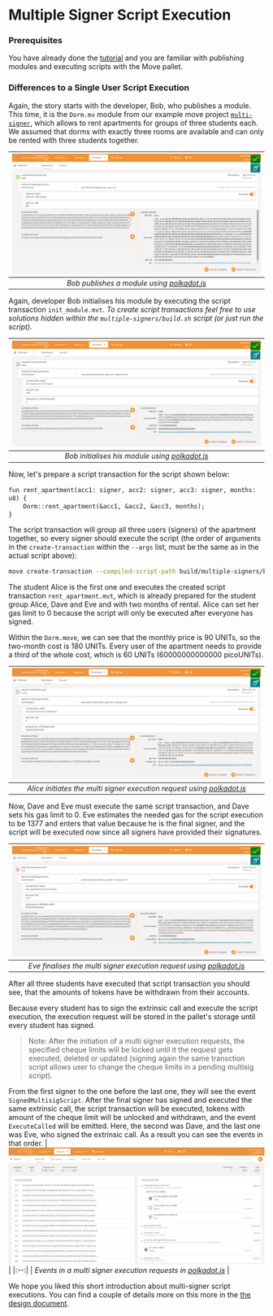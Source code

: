 # Multiple Signer Script Execution

### Prerequisites

You have already done the [tutorial](tutorial.md) and you are familiar with publishing modules and executing scripts with the Move pallet.

### Differences to a Single User Script Execution

Again, the story starts with the developer, Bob, who publishes a module.
This time, it is the `Dorm.mv` module from our example move project [`multi-signer`](../pallet/src/assets/move-projects/multiple-signers), which allows to rent apartments for groups of three students each. 
We assumed that dorms with exactly three rooms are available and can only be rented with three students together.

| ![polkadot.js_multisign_bob_publishes_module.png](assets/polkadot.js_multisign_bob_publishes_module.png) |
|:--:|
| _Bob publishes a module using [polkadot.js][polkadotjs]_ |

Again, developer Bob initialises his module by executing the script transaction `init_module.mvt`.
_To create script transactions feel free to use solutions hidden within the `multiple-signers/build.sh` script (or just run the script)._

| ![polkadot.js_multisign_bob_inits_module.png](assets/polkadot.js_multisign_bob_inits_module.png) |
|:--:|
| _Bob initialises his module using [polkadot.js][polkadotjs]_ |

Now, let's prepare a script transaction for the script shown below:
```move
fun rent_apartment(acc1: signer, acc2: signer, acc3: signer, months: u8) {
    Dorm::rent_apartment(&acc1, &acc2, &acc3, months);
}
```

The script transaction will group all three users (signers) of the apartment together, so every signer should execute the script
(the order of arguments in the `create-transaction` within the `--args` list, must be the same as in the actual script above):
```sh
move create-transaction --compiled-script-path build/multiple-signers/bytecode_scripts/rent_apartment.mv --args signer:5GrwvaEF5zXb26Fz9rcQpDWS57CtERHpNehXCPcNoHGKutQY signer:5DAAnrj7VHTznn2AWBemMuyBwZWs6FNFjdyVXUeYum3PTXFy  signer:5HGjWAeFDfFCWPsjFQdVV2Msvz2XtMktvgocEZcCj68kUMaw u8:2
```

The student Alice is the first one and executes the created script transaction `rent_apartment.mvt`, which is already prepared for the student group Alice, Dave and Eve and with two months of rental. Alice can set her gas limit to 0 because the script will only be executed after everyone has signed.

Within the `Dorm.move`, we can see that the monthly price is 90 UNITs, so the two-month cost is 180 UNITs.
Every user of the apartment needs to provide a third of the whole cost, which is 60 UNITs (60000000000000 picoUNITs).

| ![polkadot.js_multisign_alice_initiates.png](assets/polkadot.js_multisign_alice_initiates.png) |
|:--:|
| _Alice initiates the multi signer execution request using [polkadot.js][polkadotjs]_ |

Now, Dave and Eve must execute the same script transaction, and Dave sets his gas limit to 0. Eve estimates the needed gas for the script execution to be 1377 and enters that value because he is the final signer, and the script will be executed now since all signers have provided their signatures.

| ![polkadot.js_multisign_eve_finalises.png](assets/polkadot.js_multisign_eve_finalises.png) |
|:--:|
| _Eve finalises the multi signer execution request using [polkadot.js][polkadotjs]_ |

After all three students have executed that script transaction you should see, that the amounts of tokens have be withdrawn from their accounts.

Because every student has to sign the extrinsic call and execute the script execution, the execution request will be stored in the pallet's storage until every student has signed.
> Note: After the initiation of a multi signer execution requests, the specified cheque limits will be locked until it the request gets executed, deleted or updated (signing again the same transction script allows user to change the cheque limits in a pending multisig script).

From the first signer to the one before the last one, they will see the event `SignedMultisigScript`.
After the final signer has signed and executed the same extrinsic call, the script transaction will be executed, tokens with amount of the cheque limit will be unlocked and withdrawn, and the event `ExecuteCalled` will be emitted.
Here, the second was Dave, and the last one was Eve, who signed the extrinsic call. As a result you can see the events in that order.
| ![polkadot.js_multisign_events.png](assets/polkadot.js_multisign_events.png) |
|:--:|
| _Events in a multi signer execution requests in [polkadot.js][polkadotjs]_ |

We hope you liked this short introduction about multi-signer script executions. You can find a couple of details more on this more in the [the design document](./final-design.md#multi-signer-script-execution).

[polkadotjs]: https://polkadot.js.org/apps/
